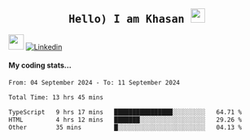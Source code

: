 <h2 align='center'><samp><strong>Hello) I am Khasan <img src="https://media.giphy.com/media/hvRJCLFzcasrR4ia7z/giphy.gif" width="28px" height="28px"></strong></samp></h2>

<img src="https://media.giphy.com/media/WUlplcMpOCEmTGBtBW/giphy.gif" width="30"> [![Linkedin](https://img.shields.io/badge/LinkedIn-Khasan%20Rashidov-blue?logo=Linkedin&logoColor=blue&labelColor=black&style=flat-square)](https://www.linkedin.com/in/khasanr)  

#### My coding stats...
<!--START_SECTION:waka-->

```txt
From: 04 September 2024 - To: 11 September 2024

Total Time: 13 hrs 45 mins

TypeScript   9 hrs 17 mins   ████████████████░░░░░░░░░   64.71 %
HTML         4 hrs 12 mins   ███████░░░░░░░░░░░░░░░░░░   29.26 %
Other        35 mins         █░░░░░░░░░░░░░░░░░░░░░░░░   04.13 %
```

<!--END_SECTION:waka-->

<!---
khasanrashidov/khasanrashidov is a ✨ special ✨ repository because its `README.md` (this file) appears on your GitHub profile.
You can click the Preview link to take a look at your changes.
--->
